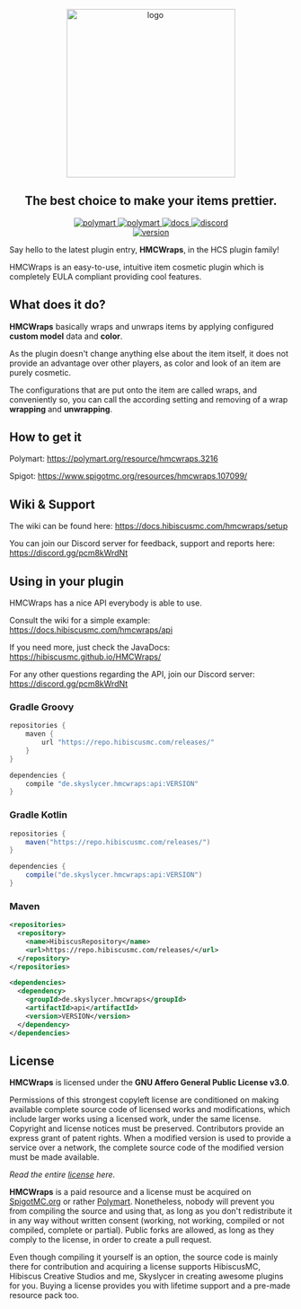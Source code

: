 <p align="center">
    <a href="https://polymart.org/resource/hmcwraps.3216">
        <img width="300" alt="logo" src="https://upload.skyslycer.de/wraps_logo_resized.png"/>
    </a>
</p>

<h2 align="center">The best choice to make your items prettier.</h4>

<p align="center">
    <a href="https://www.spigotmc.org/resources/hmcwraps.107099/">
        <img alt="polymart" src="https://img.shields.io/badge/SPIGOT-HMCWraps-brightgreen?style=for-the-badge"/>
    </a>
    <a href="https://polymart.org/resource/hmcwraps.3216">
        <img alt="polymart" src="https://img.shields.io/badge/POLYMART-HMCWraps-brightgreen?style=for-the-badge"/>
    </a>
    <a href="https://docs.hibiscusmc.com/">
        <img alt="docs" src="https://img.shields.io/badge/Documentation-brightgreen?style=for-the-badge"/>
    </a>
    <a href="https://discord.gg/pcm8kWrdNt">
        <img alt="discord" src="https://img.shields.io/badge/Discord Support-blue?style=for-the-badge"/>
    </a>
    <br>
    <a href="https://repo.skyslycer.de/#/releases/de/skyslycer/hmcwraps/api">
        <img alt="version" src="https://img.shields.io/maven-metadata/v?color=orange&label=version&metadataUrl=https%3A%2F%2Frepo.skyslycer.de%2Freleases%2Fde%2Fskyslycer%2Fhmcwraps%2Fapi%2Fmaven-metadata.xml&style=for-the-badge"/>
    </a>
</p>

Say hello to the latest plugin entry, **HMCWraps**, in the HCS plugin family!

HMCWraps is an easy-to-use, intuitive item cosmetic plugin which is completely EULA compliant providing cool features.

## What does it do?

**HMCWraps** basically wraps and unwraps items by applying configured **custom model** data and **color**.

As the plugin doesn't change anything else about the item itself, it does not provide an advantage over other players,
as color and look of an item are purely cosmetic.

The configurations that are put onto the item are called wraps, and conveniently so, you can call the according setting
and removing of a wrap **wrapping** and **unwrapping**.

## How to get it

Polymart: https://polymart.org/resource/hmcwraps.3216

Spigot: https://www.spigotmc.org/resources/hmcwraps.107099/

## Wiki & Support

The wiki can be found here: https://docs.hibiscusmc.com/hmcwraps/setup

You can join our Discord server for feedback, support and reports here: https://discord.gg/pcm8kWrdNt

## Using in your plugin

HMCWraps has a nice API everybody is able to use.

Consult the wiki for a simple example: https://docs.hibiscusmc.com/hmcwraps/api

If you need more, just check the JavaDocs: https://hibiscusmc.github.io/HMCWraps/

For any other questions regarding the API, join our Discord server: https://discord.gg/pcm8kWrdNt

### Gradle Groovy

```groovy
repositories {
    maven {
        url "https://repo.hibiscusmc.com/releases/"
    }
}

dependencies {
    compile "de.skyslycer.hmcwraps:api:VERSION"
}
```

### Gradle Kotlin

```groovy
repositories {
    maven("https://repo.hibiscusmc.com/releases/")
}

dependencies {
    compile("de.skyslycer.hmcwraps:api:VERSION")
}
```

### Maven

```xml
<repositories>
  <repository>
    <name>HibiscusRepository</name>
    <url>https://repo.hibiscusmc.com/releases/</url>
  </repository>  
</repositories>

<dependencies>
  <dependency>
    <groupId>de.skyslycer.hmcwraps</groupId>
    <artifactId>api</artifactId>
    <version>VERSION</version>
  </dependency>
</dependencies>
```

## License

**HMCWraps** is licensed under the **GNU Affero General Public License v3.0**.

Permissions of this strongest copyleft license are conditioned on making available complete source code of licensed
works and modifications, which include larger works using a licensed work, under the same license.
Copyright and license notices must be preserved. Contributors provide an express grant of patent rights. When a modified
version is used to provide a service over a network, the complete source code of the modified version must be made
available.

_Read the entire [license](https://github.com/HibiscusMC/HMCWraps/blob/master/LICENSE) here._

**HMCWraps** is a paid resource and a license must be acquired on [SpigotMC.org](https://spigotmc.org) or
rather [Polymart](https://polymart.org).
Nonetheless, nobody will prevent you from compiling the source and using that, as long as you don't redistribute it in
any way without written consent (working, not working, compiled or not compiled, complete or partial).
Public forks are allowed, as long as they comply to the license, in order to create a pull request.

Even though compiling it yourself is an option, the source code is mainly there for contribution and acquiring a license
supports HibiscusMC, Hibiscus Creative Studios and me, Skyslycer in creating awesome plugins for you.
Buying a license provides you with lifetime support and a pre-made resource pack too.
